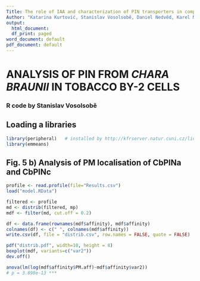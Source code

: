 ```yaml
---
Title: The role of IAA and characterization of PIN transporters in complex streptophyte alga Chara braunii
Author: "Katarina Kurtović, Stanislav Vosolsobě, Daniel Nedvěd, Karel Müller, Petre Dobrev, Vojtěch Schmidt, Piotr Piszczek, Andre Kuhn, Adrijana Smoljan, Tom J. Fisher, Dolf Weijers, Jiří Friml, John L. Bowman & Jan Petrášek"
output:
  html_document:
  df_print: paged
word_document: default
pdf_document: default
---
```

  
# ANALYSIS OF PIN FROM *CHARA BRAUNII* IN TOBACCO BY-2 CELLS
  
### R code by Stanislav Vosolsobě

## Loading a libraries

```r
library(peripheral)   # installed by http://kfrserver.natur.cuni.cz/lide/vosolsob/Peripheral/
library(emmeans)
```



## Fig. 5 b) Analysis of PM localisation of CbPINa and CbPINc

```r
profile <- read.profile(file="Results.csv")
load("model.RData")

filtered <- profile
md <- distrib(filtered, mp)
mdf <- filter(md, cut.off = 0.2)

df <- data.frame(rownames(mdf$affinity), mdf$affinity)
colnames(df) <- c(" ", colnames(mdf$affinity))
write.csv(df, file = "distrib.csv", row.names = FALSE, quote = FALSE)

pdf("distrib.pdf", width=10, height = 8)
boxplot(mdf, variants=c("var2"))
dev.off()

anova(lm(log(mdf$affinity$PM.aff)~mdf$affinity$var2))
# p = 3.898e-13 ***
```



